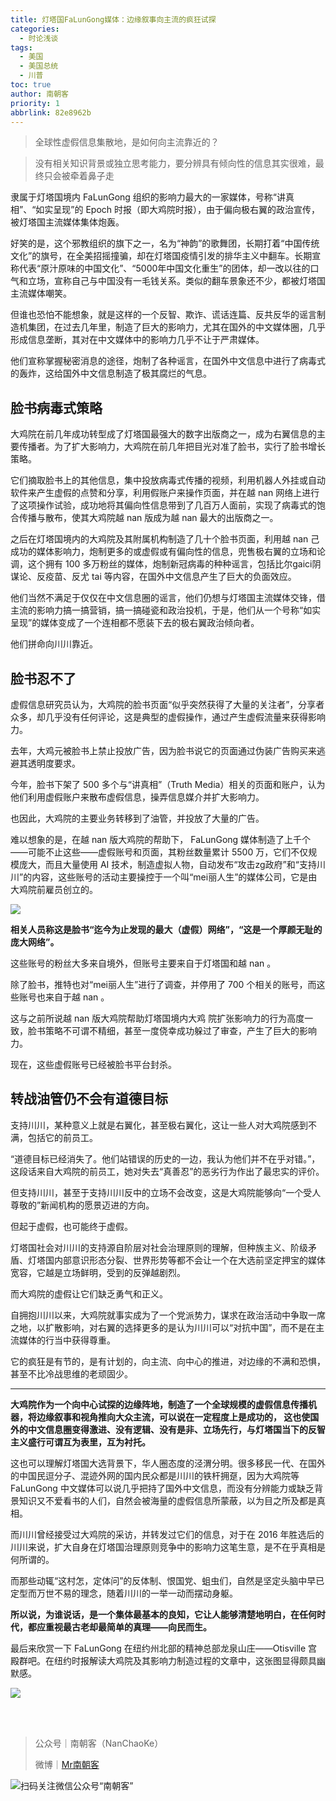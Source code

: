 ```yaml
---
title: 灯塔国FaLunGong媒体：边缘叙事向主流的疯狂试探
categories:
  - 时论浅谈
tags:
  - 美国
  - 美国总统
  - 川普
toc: true
author: 南朝客
priority: 1
abbrlink: 82e8962b
---
```


> 全球性虚假信息集散地，是如何向主流靠近的？

<!-- more -->

> 没有相关知识背景或独立思考能力，要分辨具有倾向性的信息其实很难，最终只会被牵着鼻子走

隶属于灯塔国境内 FaLunGong 组织的影响力最大的一家媒体，号称“讲真相”、“如实呈现”的 Epoch 时报（即大鸡院时报），由于偏向极右翼的政治宣传，被灯塔国主流媒体集体炮轰。

好笑的是，这个邪教组织的旗下之一，名为“神韵”的歌舞团，长期打着“中国传统文化”的旗号，在全美招摇撞骗，却在灯塔国疫情引发的排华主义中翻车。长期宣称代表“原汁原味的中国文化”、“5000年中国文化重生”的团体，却一改以往的口气和立场，宣称自己与中国没有一毛钱关系。类似的翻车景象还不少，都被灯塔国主流媒体嘲笑。

但谁也恐怕不能想象，就是这样的一个反智、欺诈、谎话连篇、反共反华的谣言制造机集团，在过去几年里，制造了巨大的影响力，尤其在国外的中文媒体圈，几乎形成信息垄断，其对在中文媒体中的影响力几乎不让于严肃媒体。

他们宣称掌握秘密消息的途径，炮制了各种谣言，在国外中文信息中进行了病毒式的轰炸，这给国外中文信息制造了极其腐烂的气息。





## 脸书病毒式策略

大鸡院在前几年成功转型成了灯塔国最强大的数字出版商之一，成为右翼信息的主要传播者。为了扩大影响力，大鸡院在前几年把目光对准了脸书，实行了脸书增长策略。

它们摘取脸书上的其他信息，集中投放病毒式传播的视频，利用机器人外挂或自动软件来产生虚假的点赞和分享，利用假账户来操作页面，并在越 nan 网络上进行了这项操作试验，成功地将其偏向性信息带到了几百万人面前，实现了病毒式的饱合传播与散布，使其大鸡院越 nan 版成为越 nan 最大的出版商之一。

之后在灯塔国境内的大鸡院及其附属机构制造了几十个脸书页面，利用越 nan 己成功的媒体影响力，炮制更多的或虚假或有偏向性的信息，兜售极右翼的立场和论调，这个拥有 100 多万粉丝的媒体，炮制新冠病毒的种种谣言，包括比尔gaici阴谋论、反疫苗、反尤 tai 等内容，在国外中文信息产生了巨大的负面效应。

他们当然不满足于仅仅在中文信息圈的谣言，他们仍想与灯塔国主流媒体交锋，借主流的影响力搞一搞营销，搞一搞碰瓷和政治投机，于是，他们从一个号称“如实呈现”的媒体变成了一个连相都不愿装下去的极右翼政治倾向者。

他们拼命向川川靠近。





## 脸书忍不了

虚假信息研究员认为，大鸡院的脸书页面“似乎突然获得了大量的关注者”，分享者众多，却几乎没有任何评论，这是典型的虚假操作，通过产生虚假流量来获得影响力。

去年，大鸡元被脸书上禁止投放广告，因为脸书说它的页面通过伪装广告购买来逃避其透明度要求。

今年，脸书下架了 500 多个与“讲真相”（Truth Media）相关的页面和账户，认为他们利用虚假账户来散布虚假信息，操弄信息媒介并扩大影响力。

也因此，大鸡院的主要业务转移到了油管，并投放了大量的广告。

难以想象的是，在越 nan 版大鸡院的帮助下， FaLunGong 媒体制造了上千个——可能不止这些——虚假账号和页面，其粉丝数量累计 5500 万，它们不仅规模庞大，而且大量使用 AI 技术，制造虚拟人物，自动发布“攻击zg政府”和“支持川川”的内容，这些账号的活动主要操控于一个叫“mei丽人生”的媒体公司，它是由大鸡院前雇员创立的。

![](http://write.godread.cn/dengtaguo/airenlian.png)



**相关人员称这是脸书“迄今为止发现的最大（虚假）网络”，“这是一个厚颜无耻的庞大网络”。**

这些账号的粉丝大多来自境外，但账号主要来自于灯塔国和越 nan 。

除了脸书，推特也对“mei丽人生”进行了调查，并停用了 700 个相关的账号，而这些账号也来自于越 nan 。

这与之前所说越 nan 版大鸡院帮助灯塔国境内大鸡 院扩张影响力的行为高度一致，脸书策略不可谓不精细，甚至一度侥幸成功躲过了审查，产生了巨大的影响力。

现在，这些虚假账号已经被脸书平台封杀。





## 转战油管仍不会有道德目标

支持川川，某种意义上就是右翼化，甚至极右翼化，这让一些人对大鸡院感到不满，包括它的前员工。

“道德目标已经消失了。他们站错误的历史的一边，我认为他们并不在乎对错。”，这段话来自大鸡院的前员工，她对失去“真善忍”的恶劣行为作出了最忠实的评价。

但支持川川，甚至于支持川川反中的立场不会改变，这是大鸡院能够向“一个受人尊敬的”新闻机构的愿景迈进的方向。

但起于虚假，也可能终于虚假。

灯塔国社会对川川的支持源自阶层对社会治理原则的理解，但种族主义、阶级矛盾、灯塔国内部意识形态分裂、世界形势等都不会让一个在大选前坚定押宝的媒体宽容，它越是立场鲜明，受到的反弹越剧烈。

而大鸡院的虚假让它们缺乏勇气和正义。

自拥抱川川以来，大鸡院就事实成为了一个党派势力，谋求在政治活动中争取一席之地，以扩散影响，对右翼的选择更多的是认为川川可以“对抗中国”，而不是在主流媒体的行当中获得尊重。

它的疯狂是有节的，是有计划的，向主流、向中心的推进，对边缘的不满和恐惧，甚至不比冷战思维的老顽固少。





<hr>





**大鸡院作为一个向中心试探的边缘阵地，制造了一个全球规模的虚假信息传播机器，将边缘叙事和视角推向大众主流，可以说在一定程度上是成功的， 这也使国外的中文信息圈变得激进、没有逻辑、没有是非、立场先行，与灯塔国当下的反智主义盛行可谓互为表里，互为衬托。**

这也可以理解灯塔国大选背景下，华人圈态度的泾渭分明。很多移民一代、在国外的中国民逗分子、混迹外网的国内民众都是川川的铁杆拥趸，因为大鸡院等 FaLunGong 中文媒体可以说几乎把持了国外中文信息，而没有分辨能力或缺乏背景知识又不爱看书的人们，自然会被海量的虚假信息所蒙蔽，以为目之所及都是真相。

而川川曾经接受过大鸡院的采访，并转发过它们的信息，对于在 2016 年胜选后的川川来说，扩大自身在灯塔国治理原则竞争中的影响力这笔生意，是不在乎真相是何所谓的。

而那些动辄“这村怎，定体问”的反体制、恨国党、蛆虫们，自然是坚定头脑中早已定型而万世不易的理念，随着川川的一举一动而摆动身躯。

**所以说，为谁说话，是一个集体最基本的良知，它让人能够清楚地明白，在任何时代，都应重视最古老却最简单的真理——向民而生。**

最后来欣赏一下 FaLunGong 在纽约州北部的精神总部龙泉山庄——Otisville 宫殿群吧。在纽约时报解读大鸡院及其影响力制造过程的文章中，这张图显得颇具幽默感。

![](http://write.godread.cn/dengtaguo/longquanshanzhuang.jpg)

<br>

<br>

> 公众号｜南朝客（NanChaoKe）
>
> 微博｜<a href="https://weibo.com/u/2821715870">Mr南朝客</a>



![扫码关注微信公众号“南朝客”](http://write.godread.cn/permanent/wxsearch-nck.jpg)